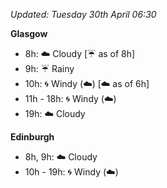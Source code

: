 *Updated: Tuesday 30th April 06:30*

**Glasgow**

* 8h: :cloud: Cloudy [:umbrella: as of 8h]
* 9h: :umbrella: Rainy
* 10h: :cyclone: Windy (:cloud:) [:cloud: as of 6h]
* 11h - 18h: :cyclone: Windy (:cloud:)
* 19h: :cloud: Cloudy

**Edinburgh**

* 8h, 9h: :cloud: Cloudy
* 10h - 19h: :cyclone: Windy (:cloud:)

